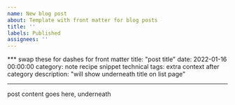 ```yaml
---
name: New blog post
about: Template with front matter for blog posts
title: ''
labels: Published
assignees: ''
---
```


\*\*\* swap these for dashes for front matter
title: "post title"
date: 2022-01-16 00:00:00
category: note recipe snippet technical
tags: extra context after category
description: "will show underneath title on list page"

---

post content goes here, underneath
